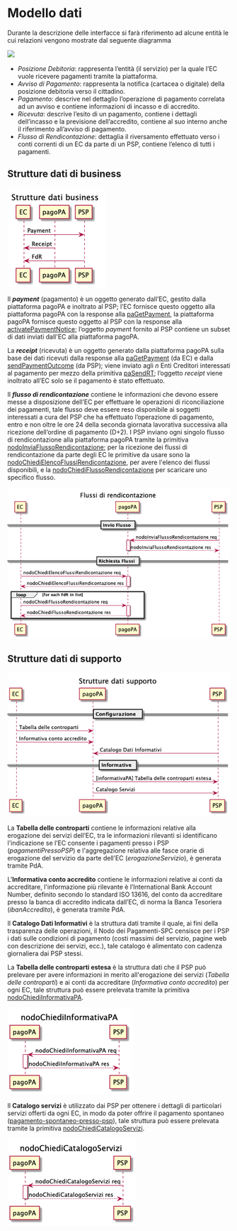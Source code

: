 # Modello dati

Durante la descrizione delle interfacce si farà riferimento ad alcune entità le cui relazioni vengono mostrate dal seguente diagramma

![](../.gitbook/assets/modello\_dati.png)

* _Posizione Debitoria_: rappresenta l’entità (il servizio) per la quale l’EC vuole ricevere pagamenti tramite la piattaforma.
* _Avviso di Pagamento_: rappresenta la notifica (cartacea o digitale) della posizione debitoria verso il cittadino.
* _Pagamento_: descrive nel dettaglio l’operazione di pagamento correlata ad un avviso e contiene informazioni di incasso e di accredito.
* _Ricevuta_: descrive l’esito di un pagamento, contiene i dettagli dell’incasso e la previsione dell’accredito, contiene al suo interno anche il riferimento all’avviso di pagamento.
* _Flusso di Rendicontazione_: dettaglia il riversamento effettuato verso i conti correnti di un EC da parte di un PSP, contiene l’elenco di tutti i pagamenti.

## Strutture dati di business <a href="#strutture-dati-business" id="strutture-dati-business"></a>

![](<../.gitbook/assets/oggettiBusiness (1).png>)

Il _**payment**_ (pagamento) è un oggetto generato dall’EC, gestito dalla piattaforma pagoPA e inoltrato al PSP; l’EC fornisce questo oggetto alla piattaforma pagoPA con la response alla  [paGetPayment](../appendici/primitive.md#pagetpayment), la piattaforma pagoPA fornisce questo oggetto al PSP con la response alla [activatePaymentNotice](../appendici/primitive.md#activatepaymentnotice); l’oggetto _payment_ fornito al PSP contiene un subset di dati inviati dall'EC alla piattaforma pagoPA.

La _**receipt**_ (ricevuta) è un oggetto generato dalla piattaforma pagoPA sulla base dei dati ricevuti dalla response alla [paGetPayment](../appendici/primitive.md#pagetpayment) (da EC) e dalla [sendPaymentOutcome](../appendici/primitive.md#sendpaymentoutcome) (da PSP); viene inviato agli _n_ Enti Creditori interessati al pagamento per mezzo della primitiva [paSendRT](../appendici/primitive.md#pasendrt); l’oggetto _receipt_ viene inoltrato all’EC solo se il pagamento è stato effettuato.

Il _**flusso di rendicontazione**_ contiene le informazioni che devono essere messe a disposizione dell’EC per effettuare le operazioni di riconciliazione dei pagamenti, tale flusso deve essere reso disponibile ai soggetti interessati a cura del PSP che ha effettuato l’operazione di pagamento, entro e non oltre le ore 24 della seconda giornata lavorativa successiva alla ricezione dell’ordine di pagamento (D+2). I PSP inviano ogni singolo flusso di rendicontazione alla piattaforma pagoPA tramite la primitiva [nodoInviaFlussoRendicontazione](../appendici/primitive.md#nodoinviaflussorendicontazione); per la ricezione dei flussi di rendicontazione da parte degli EC le primitive da usare sono la [nodoChiediElencoFlussiRendicontazione](../appendici/primitive.md#nodochiediflussorendicontazione), per avere l'elenco dei flussi disponibili, e la [nodoChiediFlussoRendicontazione](../appendici/primitive.md#nodochiediflussorendicontazione) per scaricare uno specifico flusso.

![](<../.gitbook/assets/flussiRendicontazione (1).png>)

## Strutture dati di supporto <a href="#strutture-dati-business" id="strutture-dati-business"></a>

![](../.gitbook/assets/oggettiSupporto.png)

La **Tabella delle controparti** contiene le informazioni relative alla erogazione dei servizi dell’EC, tra le informazioni rilevanti si identificano l'indicazione se l’EC consente i pagamenti presso i PSP (_pagamentiPressoPSP_) e l'aggregazione relativa alle fasce orarie di erogazione del servizio da parte dell’EC (_erogazioneServizio_), è generata tramite PdA.

L'**Informativa conto accredito** contiene le informazioni relative ai conti da accreditare, l'informazione più rilevante è l’International Bank Account Number, definito secondo lo standard ISO 13616, del conto da accreditare presso la banca di accredito indicata dall’EC, di norma la Banca Tesoriera (_ibanAccredito_), è generata tramite PdA.

Il **Catalogo Dati Informativi** è la struttura dati tramite il quale, ai fini della trasparenza delle operazioni, il Nodo dei Pagamenti-SPC censisce per i PSP i dati sulle condizioni di pagamento (costi massimi del servizio, pagine web con descrizione dei servizi, ecc.), tale catalogo è alimentato con cadenza giornaliera dai PSP stessi.

La **Tabella delle controparti estesa** è la struttura dati che il PSP può prelevare per avere informazioni in merito all'erogazione dei servizi (_Tabella delle controparti_) e ai conti da accreditare (_Informativa conto accredito_) per ogni EC, tale struttura può essere prelevata tramite la primitiva [nodoChiediInformativaPA](../appendici/primitive.md#nodochiediinformativapa).

![](<../.gitbook/assets/image (33).png>)

Il **Catalogo servizi** è utilizzato dai PSP per ottenere i dettagli di particolari servizi offerti da ogni EC, in modo da poter offrire il pagamento spontaneo ([pagamento-spontaneo-presso-psp](../casi-duso/pagamento-spontaneo-presso-psp/ "mention")), tale struttura può essere prelevata tramite la primitiva [nodoChiediCatalogoServizi](../appendici/primitive.md#nodochiedicatalogoservizi).

![](<../.gitbook/assets/image (18).png>)
